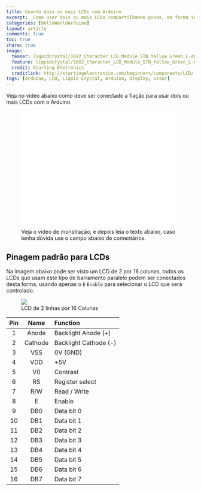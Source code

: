 ```yaml
---
title: Usando dois ou mais LCDs com Arduino
excerpt:  Como usar dois ou mais LCDs compartilhando pinos, de forma inteligente e permitindo economiar portas.
categories: [HelloWorldArduino]
layout: article
comments: true
toc: true
share: true
image:
  teaser: liquidcrystal/16X2_Character_LCD_Module_STN_Yellow_Green_L-400x187.png
  feature: liquidcrystal/16X2_Character_LCD_Module_STN_Yellow_Green_L-600x280.jpg
  credit: Starting Eletronics
  creditlink: http://startingelectronics.com/beginners/components/LCD/
tags: [Arduino, LCD, Liquid Crystal, Arduino, Display, visor]
---
```

Veja no video abaixo como deve ser conectado a fiação para usar dois ou mais LCDs com o Arduino.
<figure>
<iframe width="420" height="315" src="//www.youtube.com/embed/GM67gKqR7d4" frameborder="0" allowfullscreen></iframe>
<figcaption>Veja o video de monstração, e depois leia o texto abaixo, caso tenha dúvida use o campo abaixo de comentários.</figcaption>
</figure>

## Pinagem padrão para LCDs
Na imagem abaixo pode ser visto um LCD de 2 por 16 colunas, todos os LCDs que usam este tipo de barramento paralelo podem ser conectados desta forma, usando apenas o `E` `Enable` para selecionar o LCD que será controlado.
<figure>
<img src="{{ site.url }}/images/liquidcrystal/LCD-2x16-pins.jpg" />
<figcaption>LCD de 2 linhas por 16 Colunas</figcaption>
</figure>

| Pin |  Name   |   Function           |
|:---:|:-------:|:---------------------|
| 1   | Anode	| Backlight Anode (+)  |
| 2   | Cathode	| Backlight Cathode (-)|
| 3   | VSS	| 0V (GND)             |
| 4   | VDD	| +5V                  |
| 5   | V0	| Contrast             |
| 6   | RS	| Register select      |
| 7   | R/W	| Read / Write         |
| 8   | E	| Enable               |
| 9   | DB0	| Data bit 0           |
| 10  | DB1	| Data bit 1           |
| 11  | DB2	| Data bit 2           |
| 12  | DB3	| Data bit 3           |
| 13  | DB4	| Data bit 4           |
| 14  | DB5	| Data bit 5           |
| 15  | DB6	| Data bit 6           |
| 16  | DB7	| Data bit 7           |

